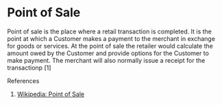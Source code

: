 # Point of Sale

<p class="lead"> Point of sale is the place where a retail transaction is completed. It is the point at which a Customer makes a payment to the merchant in exchange for goods or services. At the point of sale the retailer would calculate the amount owed by the Customer and provide options for the Customer to make payment. The merchant will also normally issue a receipt for the transactionp [1]</p>










References

1. [Wikipedia: Point of Sale](http://en.wikipedia.org/wiki/Point_of_sale)
